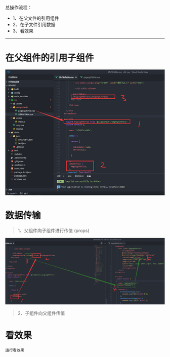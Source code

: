 总操作流程：
- 1、在父文件的引用组件
- 2、在子文件引用数据
- 3、看效果

***

# 在父组件的引用子组件

![](image/8-1.png)

# 数据传输

> 1、父组件向子组件进行传值 (props)

![](image/8-2.png)

> 2、子组件向父组件传值



# 看效果

```
运行看效果
```